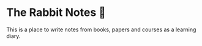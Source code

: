 # The Rabbit Notes 🐇

This is a place to write notes from books, papers and courses as a learning diary.


